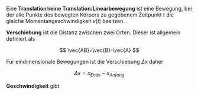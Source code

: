 Eine **Translation**/**reine Translation**/**Linearbewegung** ist eine Bewegung, bei der alle Punkte des bewegten Körpers zu gegebenem Zeitpunkt $t$ die gleiche Momentangeschwindigkeit $v(t)$ besitzen.

**Verschiebung** ist die Distanz zwischen zwei Orten. Dieser ist allgemein definiert als

$$
\vec{AB}=\vec{B}-\vec{A}
$$

Für eindimensionale Bewegungen ist die Verschiebung $\Delta{x}$ daher

$$
\Delta{x}=x_{Ende}-x_{Anfang}
$$

**Geschwindigkeit** gibt 